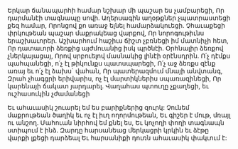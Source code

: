 
Երկար ճանապարհի համար նշխար մի պաշար ես
չամբարեցի,
Որ դարմանէի տագնապը սովի.
Աղերսագին աղօթքներ չպատրաստեցի քեզ
համար,
Որոնցով քո առաջ ելնել համարձակուեցի.
Չհաւաքեցի փրկութեան պաշար մաքրակեաց
վարքով,
Որ նորոգութիւնս երաշխաւորեր.
Աշխարհում հաշիւս ճիշտ չբռնեցի իմ մատնիչի
հետ,
Որ դատաւորի ձեռքից այժմուանից իսկ պրծնէի.
Օրհնալիր ձեռքով չներկայացայ,
Որով սրբուելով մասնակից լինէի օրէնսդրին.
Ո՛չ դէմքս պահպանեցի, ո՛չ էլ թիկունքս
պատսպարեցի,
Ո՛չ աջ ձեռքս զէնք առայ եւ ո՛չ էլ ձախս` վահան,
Որ պատերազմում մնայի անվտանգ,
Զրահ չհագցրի երիվարիս, ոչ էլ մարտիկներիս
սպառազինեցի,
Որ կարենայի ճակատ յարդարել.
Վաղահաս պտուղը չքաղեցի, եւ ուշհասուկին
չժամանեցի


Եւ ահաւասիկ շուարել եմ ես բարիքներից զուրկ:
Չունեմ մաքրութեան ծաղիկ եւ ոչ էլ իւղ
ողորմութեան,
Եւ գիշեր է մութ, մռայլ ու անշող.
Մահուան նիրհով եմ քնել ես,
Եւ կոչողի փողի տագնապն ստիպում է ինձ.
Զարդը հարսանեաց մերկացրի կրկին եւ ձէթը
վարքի լքեցի դարձեալ
Եւ հարսանիքի դուռն ահաւասիկ փակւում է:
